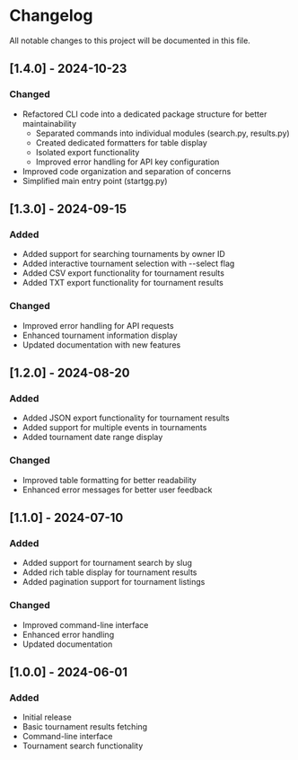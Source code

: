 # Changelog

All notable changes to this project will be documented in this file.

## [1.4.0] - 2024-10-23

### Changed
- Refactored CLI code into a dedicated package structure for better maintainability
  - Separated commands into individual modules (search.py, results.py)
  - Created dedicated formatters for table display
  - Isolated export functionality
  - Improved error handling for API key configuration
- Improved code organization and separation of concerns
- Simplified main entry point (startgg.py)

## [1.3.0] - 2024-09-15

### Added
- Added support for searching tournaments by owner ID
- Added interactive tournament selection with --select flag
- Added CSV export functionality for tournament results
- Added TXT export functionality for tournament results

### Changed
- Improved error handling for API requests
- Enhanced tournament information display
- Updated documentation with new features

## [1.2.0] - 2024-08-20

### Added
- Added JSON export functionality for tournament results
- Added support for multiple events in tournaments
- Added tournament date range display

### Changed
- Improved table formatting for better readability
- Enhanced error messages for better user feedback

## [1.1.0] - 2024-07-10

### Added
- Added support for tournament search by slug
- Added rich table display for tournament results
- Added pagination support for tournament listings

### Changed
- Improved command-line interface
- Enhanced error handling
- Updated documentation

## [1.0.0] - 2024-06-01

### Added
- Initial release
- Basic tournament results fetching
- Command-line interface
- Tournament search functionality
